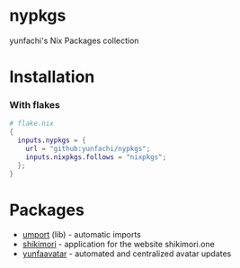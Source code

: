# nypkgs
yunfachi's Nix Packages collection

# Installation
### With flakes
```nix
# flake.nix
{
  inputs.nypkgs = {
    url = "github:yunfachi/nypkgs";
    inputs.nixpkgs.follows = "nixpkgs";
  };
}
```

# Packages
- [umport](./lib/umport.nix) (lib) - automatic imports
- [shikimori](./pkgs/shikimori/default.nix) - application for the website shikimori.one
- [yunfaavatar](./pkgs/yunfaavatar/default.nix) - automated and centralized avatar updates 
